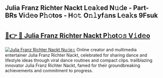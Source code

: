 ## Julia Franz Richter Nackt L𝚎a𝚔ed N𝚞𝚍e - Part-BRs Vi𝚍𝚎o P𝚑𝚘tos - H𝚘𝚝 O𝚗𝚕yf𝚊ns L𝚎a𝚔s 9Fsuk

# <h2><a href="http://kf756g.oniu.top/?m=Julia+Franz+Richter+Nackt">🔗👉 🔴 Julia Franz Richter Nackt P𝚑ot𝚘𝚜 V𝚒d𝚎o</a></h2>

[![Julia Franz Richter Nackt Nu𝚍e𝚜](https://i.imgur.com/0qMVB7G.gif)](http://kf756g.oniu.top/?m=Julia+Franz+Richter+Nackt)
Online creator and multimedia entertainer Julia Franz Richter Nackt, celebrated for sharing dance and lifestyle ideas through viral dance routines and compact clips. trailblazing innovator Julia Franz Richter Nackt, famed for their groundbreaking achievements and commitment to progress.  
